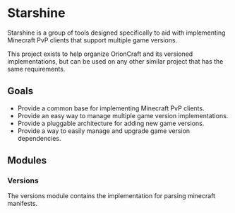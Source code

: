 # Starshine

Starshine is a group of tools designed specifically to aid with implementing Minecraft PvP clients that support multiple
game versions.

This project exists to help organize OrionCraft and its versioned implementations, but can be used
on any other similar project that has the same requirements.

## Goals

* Provide a common base for implementing Minecraft PvP clients.
* Provide an easy way to manage multiple game version implementations.
* Provide a pluggable architecture for adding new game versions.
* Provide a way to easily manage and upgrade game version dependencies.

## Modules

### Versions

The versions module contains the implementation for parsing minecraft manifests.